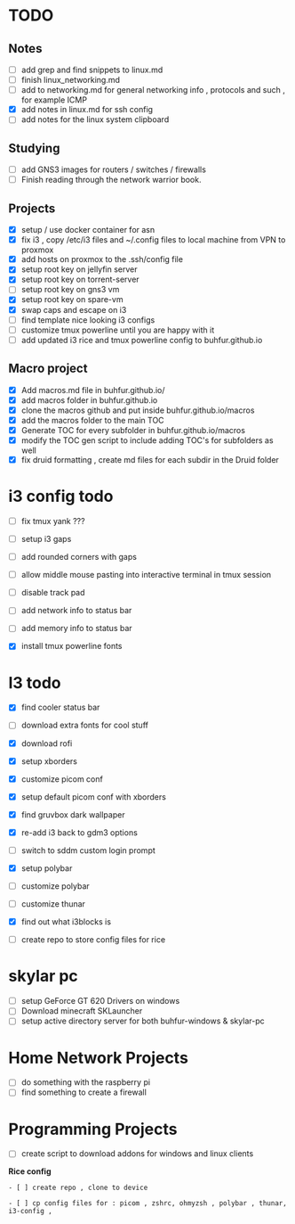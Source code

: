 
# TODO

## Notes 

- [ ] add grep and find snippets to linux.md
- [ ] finish linux_networking.md 
- [ ] add to networking.md for general networking info , protocols and such , for example ICMP 
- [x] add notes in linux.md for ssh config 
- [ ] add notes for the linux system clipboard 

## Studying 

- [ ] add GNS3 images for routers / switches / firewalls 
- [ ] Finish reading through the network warrior book.

## Projects 
- [x] setup / use docker container for asn 
- [x] fix i3 , copy /etc/i3 files and ~/.config files to local machine from VPN to proxmox
- [x] add hosts on proxmox to the .ssh/config file 
- [x] setup root key on jellyfin server 
- [x] setup root key on torrent-server
- [ ] setup root key on gns3 vm 
- [x] setup root key on spare-vm 
- [x] swap caps and escape on i3 
- [ ] find template nice looking i3 configs 
- [ ] customize tmux powerline until you are happy with it 
- [ ] add updated i3 rice and tmux powerline config to buhfur.github.io
## Macro project 

- [x] Add macros.md file in buhfur.github.io/ 
- [x] add macros folder in buhfur.github.io
- [x] clone the macros github and put inside buhfur.github.io/macros
- [x] add the macros folder to the main TOC 
- [x] Generate TOC for every subfolder in buhfur.github.io/macros
- [x] modify the TOC gen script to include adding TOC's for subfolders as well 
- [x] fix druid formatting , create md files for each subdir in the Druid folder 

# i3 config todo 

- [ ] fix tmux yank ??? 
- [ ] setup i3 gaps 
- [ ] add rounded corners with gaps 
- [ ] allow middle mouse pasting into interactive terminal in tmux session 
- [ ] disable track pad  
- [ ] add network info to status bar 
- [ ] add memory info to status bar 
- [x] install tmux powerline fonts 


# I3 todo 

- [x] find cooler status bar 
- [ ] download extra fonts for cool stuff 
- [x] download rofi 
- [x] setup xborders 
- [x] customize picom conf
- [x] setup default picom conf with xborders 
- [x] find gruvbox dark wallpaper 
- [x] re-add i3 back to gdm3 options 
- [ ] switch to sddm custom login prompt 
- [x] setup polybar 
- [ ] customize polybar 
- [ ] customize thunar 
- [x] find out what i3blocks is 
- [ ] create repo to store config files for rice 


# skylar pc 

- [ ] setup GeForce GT 620 Drivers on windows 
- [ ] Download minecraft SKLauncher
- [ ] setup active directory server for both buhfur-windows & skylar-pc 

# Home Network Projects 

- [ ] do something with the raspberry pi 
- [ ] find something to create a firewall 

# Programming Projects 

- [ ] create script to download addons for windows and linux clients 

**Rice config**

    - [ ] create repo , clone to device 

    - [ ] cp config files for : picom , zshrc, ohmyzsh , polybar , thunar, i3-config , 

